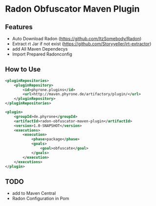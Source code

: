 # Radon Obfuscator Maven Plugin
## Features
- Auto Download Radon (https://github.com/ItzSomebody/Radon)
- Extract rt Jar if not exist (https://github.com/Storyyeller/jrt-extractor)
- add All Maven Dependecys
- Import Prepared Radonconfig
## How to Use
```xml 
<pluginRepositories>
    <pluginRepository>
        <id>phyrone.plugins</id>
        <url>http://maven.phyrone.de/artifactory/plugin/</url>
    </pluginRepository>
</pluginRepositories>
```
```xml
<plugin>
    <groupId>de.phyrone</groupId>
    <artifactId>radon-obfuscator-maven-plugin</artifactId>
    <version>1.0-SNAPSHOT</version>
    <executions>
        <execution>
            <phase>package</phase>
            <goals>
                <goal>obfuscate</goal>
            </goals>
        </execution>
    </executions>
</plugin>
```
## TODO
- add to Maven Central
- Radon Configuration in Pom

